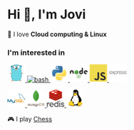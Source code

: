 <h1 align="left">Hi 👋, I'm Jovi</h1>
<p>🌱 I love <b>Cloud computing & Linux</b></p>

<h3 align="left">I'm interested in</h3>
<p align="left">
  <a
    href="https://golang.org"
    target="_blank"
    rel="noreferrer">
    <img
      src="https://raw.githubusercontent.com/devicons/devicon/master/icons/go/go-original.svg"
      alt="go"
      width="40"
      height="40" />
  </a>
  <a
    href="https://www.gnu.org/software/bash/"
    target="_blank"
    rel="noreferrer">
    <img
      src="https://www.vectorlogo.zone/logos/gnu_bash/gnu_bash-icon.svg"
      alt="bash"
      width="40"
      height="40" />
  </a>
  <a
    href="https://www.python.org"
    target="_blank"
    rel="noreferrer">
    <img
      src="https://raw.githubusercontent.com/devicons/devicon/master/icons/python/python-original.svg"
      alt="python"
      width="40"
      height="40" />
  </a>
  <a
    href="https://nodejs.org"
    target="_blank"
    rel="noreferrer">
    <img
      src="https://raw.githubusercontent.com/devicons/devicon/master/icons/nodejs/nodejs-original-wordmark.svg"
      alt="nodejs"
      width="40"
      height="40" />
  </a>
  <a
    href="https://developer.mozilla.org/en-US/docs/Web/JavaScript"
    target="_blank"
    rel="noreferrer">
    <img
      src="https://raw.githubusercontent.com/devicons/devicon/master/icons/javascript/javascript-original.svg"
      alt="javascript"
      width="40"
      height="40" />
  </a>
  <a
    href="https://expressjs.com"
    target="_blank"
    rel="noreferrer">
    <img
      src="https://raw.githubusercontent.com/devicons/devicon/master/icons/express/express-original-wordmark.svg"
      alt="express"
      width="40"
      height="40" />
  </a>

  <a
    href="https://www.mysql.com/"
    target="_blank"
    rel="noreferrer">
    <img
      src="https://raw.githubusercontent.com/devicons/devicon/master/icons/mysql/mysql-original-wordmark.svg"
      alt="mysql"
      width="40"
      height="40" />
  </a>
  <a
    href="https://www.mongodb.com/"
    target="_blank"
    rel="noreferrer">
    <img
      src="https://raw.githubusercontent.com/devicons/devicon/master/icons/mongodb/mongodb-original-wordmark.svg"
      alt="mongodb"
      width="40"
      height="40" />
  </a>
  <a
    href="https://redis.io"
    target="_blank"
    rel="noreferrer">
    <img
      src="https://raw.githubusercontent.com/devicons/devicon/master/icons/redis/redis-original-wordmark.svg"
      alt="redis"
      width="40"
      height="40" />
  </a>
  <a
    href="https://www.linux.org/"
    target="_blank"
    rel="noreferrer">
    <img
      src="https://raw.githubusercontent.com/devicons/devicon/master/icons/linux/linux-original.svg"
      alt="linux"
      width="40"
      height="40" />
  </a>
</p>

🎮 I play [Chess](https://www.chess.com/member/joko_piano)

